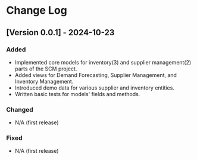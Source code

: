 # Change Log

## [Version 0.0.1] - 2024-10-23

### Added

- Implemented core models for inventory(3) and supplier management(2) parts of the SCM project.
- Added views for Demand Forecasting, Supplier Management, and Inventory Management.
- Introduced demo data for various supplier and inventory entities.
- Written basic tests for models' fields and methods.

### Changed

- N/A (first release)

### Fixed

- N/A (first release)
